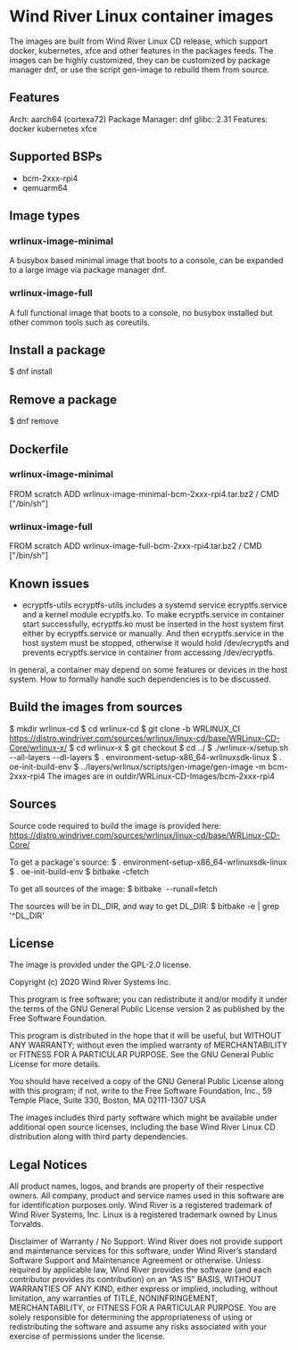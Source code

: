 # Wind River Linux container images

The images are built from Wind River Linux CD release, which support docker, kubernetes, xfce and other features in the packages feeds. The images can be highly customized, they can be customized by package manager dnf, or use the script gen-image to rebuild them from source.

## Features
Arch: aarch64 (cortexa72)
Package Manager: dnf
glibc: 2.31
Features: docker kubernetes xfce

## Supported BSPs
- bcm-2xxx-rpi4
- qemuarm64

## Image types
### wrlinux-image-minimal
A busybox based minimal image that boots to a console, can be expanded to a
large image via package manager dnf.

### wrlinux-image-full
A full functional image that boots to a console, no busybox installed but other
common tools such as coreutils.

## Install a package
$ dnf install <package>

## Remove a package
$ dnf remove <package>

## Dockerfile
### wrlinux-image-minimal
 FROM scratch
 ADD wrlinux-image-minimal-bcm-2xxx-rpi4.tar.bz2 /
 CMD ["/bin/sh"]

### wrlinux-image-full
 FROM scratch
 ADD wrlinux-image-full-bcm-2xxx-rpi4.tar.bz2 /
 CMD ["/bin/sh"]

## Known issues
- ecryptfs-utils
ecryptfs-utils includes a systemd service ecryptfs.service and a kernel module
ecryptfs.ko. To make ecryptfs.service in container start successfully,
ecryptfs.ko must be inserted in the host system first either by ecryptfs.service
or manually. And then ecryptfs.service in the host system must be stopped,
otherwise it would hold /dev/ecryptfs and prevents ecryptfs.service in container
from accessing /dev/ecryptfs.

In general, a container may depend on some features or devices in the host
system. How to formally handle such dependencies is to be discussed.

## Build the images from sources
$ mkdir wrlinux-cd
$ cd wrlinux-cd
$ git clone -b WRLINUX_CI https://distro.windriver.com/sources/wrlinux/linux-cd/base/WRLinux-CD-Core/wrlinux-x/
$ cd wrlinux-x
$ git checkout <tag>
$ cd ../
$ ./wrlinux-x/setup.sh --all-layers --dl-layers
$ . environment-setup-x86_64-wrlinuxsdk-linux
$ . oe-init-build-env
$ ../layers/wrlinux/scripts/gen-image/gen-image -m bcm-2xxx-rpi4
The images are in outdir/WRLinux-CD-Images/bcm-2xxx-rpi4

## Sources
Source code required to build the image is provided here:
https://distro.windriver.com/sources/wrlinux/linux-cd/base/WRLinux-CD-Core/

To get a package's source:
$ . environment-setup-x86_64-wrlinuxsdk-linux
$ . oe-init-build-env
$ bitbake <package> -cfetch

To get all sources of the image:
$ bitbake <image> --runall=fetch

The sources will be in DL_DIR, and way to get DL_DIR:
$ bitbake -e | grep '^DL_DIR'

## License
The image is provided under the GPL-2.0 license.

Copyright (c) 2020 Wind River Systems Inc.

This program is free software; you can redistribute it and/or modify it under
the terms of the GNU General Public License version 2 as published by the Free
Software Foundation.

This program is distributed in the hope that it will be useful, but WITHOUT ANY
WARRANTY; without even the implied warranty of MERCHANTABILITY or FITNESS FOR A
PARTICULAR PURPOSE. See the GNU General Public License for more details.

You should have received a copy of the GNU General Public License along with
this program; if not, write to the Free Software Foundation, Inc., 59 Temple
Place, Suite 330, Boston, MA 02111-1307 USA

The images includes third party software which might be available under
additional open source licenses, including the base Wind River Linux CD
distribution along with third party dependencies.

## Legal Notices
All product names, logos, and brands are property of their respective owners.
All company, product and service names used in this software are for
identification purposes only. Wind River is a registered trademark of Wind River
Systems, Inc. Linux is a registered trademark owned by Linus Torvalds.

Disclaimer of Warranty / No Support: Wind River does not provide support and
maintenance services for this software, under Wind River’s standard Software
Support and Maintenance Agreement or otherwise. Unless required by applicable
law, Wind River provides the software (and each contributor provides its
contribution) on an “AS IS” BASIS, WITHOUT WARRANTIES OF ANY KIND, either
express or implied, including, without limitation, any warranties of TITLE,
NONINFRINGEMENT, MERCHANTABILITY, or FITNESS FOR A PARTICULAR PURPOSE. You are
solely responsible for determining the appropriateness of using or
redistributing the software and assume any risks associated with your exercise
of permissions under the license.
